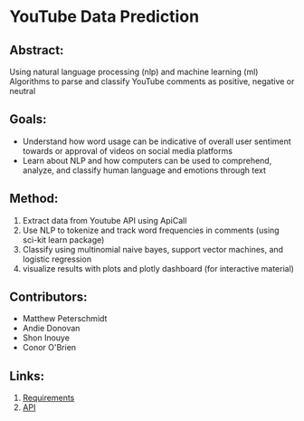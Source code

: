 # YouTube Data Prediction

## Abstract:
Using natural language processing (nlp) and machine learning (ml) Algorithms to parse and classify YouTube comments as positive, negative or neutral

## Goals: 
* Understand how word usage can be indicative of overall user sentiment towards or approval of videos on social media platforms
* Learn about NLP and how computers can be used to comprehend, analyze, and classify human language and emotions through text

## Method:
1. Extract data from Youtube API using ApiCall
2. Use NLP to tokenize and track word frequencies in comments (using sci-kit learn package)
3. Classify using multinomial naive bayes, support vector machines, and logistic regression
4. visualize results with plots and plotly dashboard (for interactive material)

## Contributors:
* Matthew Peterschmidt
* Andie Donovan
* Shon Inouye
* Conor O'Brien

## Links:
1. [Requirements](https://github.com/UCSB-dataScience-ProjectGroup/youtube/requirements.txt)
2. [API](https://developers.google.com/youtube/v3/)
